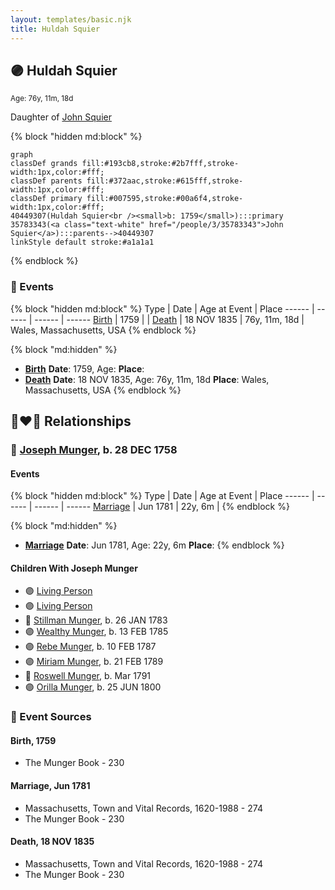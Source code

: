 ```yaml
---
layout: templates/basic.njk
title: Huldah Squier
---
```

## 🟣 Huldah Squier
<small>Age: 76y, 11m, 18d</small>

Daughter of [John Squier](/people/3/35783343)

{% block "hidden md:block" %}
```mermaid
graph
classDef grands fill:#193cb8,stroke:#2b7fff,stroke-width:1px,color:#fff;
classDef parents fill:#372aac,stroke:#615fff,stroke-width:1px,color:#fff;
classDef primary fill:#007595,stroke:#00a6f4,stroke-width:1px,color:#fff;
40449307(Huldah Squier<br /><small>b: 1759</small>):::primary
35783343(<a class="text-white" href="/people/3/35783343">John Squier</a>):::parents-->40449307
linkStyle default stroke:#a1a1a1
```
{% endblock %}

### 📆 Events

{% block "hidden md:block" %}
Type | Date | Age at Event | Place
------ | ------ | ------ | ------
[Birth](#event-event-3) | 1759 |  |
[Death](#event-event-4) | 18 NOV 1835 | 76y, 11m, 18d | Wales, Massachusetts, USA
{% endblock %}

{% block "md:hidden" %}
- **[Birth](#event-event-3)**
**Date**: 1759, Age:
**Place**:
- **[Death](#event-event-4)**
**Date**: 18 NOV 1835, Age: 76y, 11m, 18d
**Place**: Wales, Massachusetts, USA
{% endblock %}

## 👩‍❤️‍👨 Relationships

### 🔵 [Joseph Munger](/people/4/48832802), b. 28 DEC 1758

#### Events

{% block "hidden md:block" %}
Type | Date | Age at Event | Place
------ | ------ | ------ | ------
[Marriage](#event-family-0-event-0) | Jun 1781 | 22y, 6m |
{% endblock %}

{% block "md:hidden" %}
- **[Marriage](#event-family-0-event-0)**
**Date**: Jun 1781, Age: 22y, 6m
**Place**:
{% endblock %}

#### Children With Joseph Munger
* 🟣 [Living Person](/people/9/92752548)
* 🟣 [Living Person](/people/5/57250648)
* 🔵 [Stillman Munger](/people/5/55728126), b. 26 JAN 1783
* 🟣 [Wealthy Munger](/people/3/31830663), b. 13 FEB 1785
* 🟣 [Rebe Munger](/people/3/39304822), b. 10 FEB 1787
* 🟣 [Miriam Munger](/people/1/13266841), b. 21 FEB 1789
* 🔵 [Roswell Munger](/people/2/21686617), b. Mar 1791
* 🟣 [Orilla Munger](/people/6/60133360), b. 25 JUN 1800
### 📰 Event Sources

#### <a id="event-event-3"></a> Birth, 1759
* The Munger Book  - 230

#### <a id="event-family-0-event-0"></a> Marriage, Jun 1781
* Massachusetts, Town and Vital Records, 1620-1988  - 274
* The Munger Book  - 230
#### <a id="event-event-4"></a> Death, 18 NOV 1835
* Massachusetts, Town and Vital Records, 1620-1988  - 274
* The Munger Book  - 230
